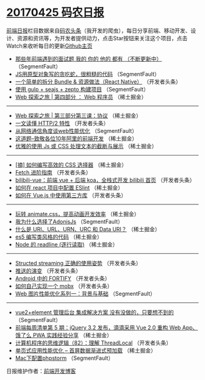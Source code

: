 # [20170425 码农日报](https://github.com/kujian/frontendDaily/blob/master/2017/04/25.md)

[前端日报](http://caibaojian.com/c/news)栏目数据来自[码农头条](http://hao.caibaojian.com/)（我开发的爬虫），每日分享前端、移动开发、设计、资源和资讯等，为开发者提供动力，点击Star按钮来关注这个项目，点击Watch来收听每日的更新[Github主页](https://github.com/kujian/frontendDaily)
* [那些年前端遇到的面试题 我的 你的  他的 都有 （不断更新中）](http://hao.caibaojian.com/35971.html) （SegmentFault）
* [JS用原型对象写的贪吃蛇，很粗糙的代码](http://hao.caibaojian.com/35976.html) （SegmentFault）
* [一个简单的拆分 Bundle &amp; 资源做法（React Native）](http://hao.caibaojian.com/35994.html) （开发者头条）
* [使用 gulp + seajs + zepto 构建项目](http://hao.caibaojian.com/35977.html) （SegmentFault）
* [Web 探索之旅 | 第四部分 ： Web 程序员](http://hao.caibaojian.com/35938.html) （稀土掘金）

***
* [Web 探索之旅 | 第三部分第三课：协议](http://hao.caibaojian.com/35939.html) （稀土掘金）
* [一文读懂 HTTP/2 特性](http://hao.caibaojian.com/35989.html) （开发者头条）
* [从网络通信角度谈web性能优化](http://hao.caibaojian.com/35979.html) （SegmentFault）
* [这道题&#8211;致敬各位10年阿里的前端开发](http://hao.caibaojian.com/35940.html) （稀土掘金）
* [优雅的使用 Js 或 CSS 处理文本的截断与展示](http://hao.caibaojian.com/35930.html) （稀土掘金）

***
* [[摘] 如何编写高效的 CSS 选择器](http://hao.caibaojian.com/35941.html) （稀土掘金）
* [Fetch 进阶指南](http://hao.caibaojian.com/35991.html) （开发者头条）
* [bilibili-vue：前端 vue + 后端 koa，全栈式开发 bilibili 首页](http://hao.caibaojian.com/35983.html) （开发者头条）
* [如何在 react 项目中配置 ESlint](http://hao.caibaojian.com/35934.html) （稀土掘金）
* [如何在 Vue.js 中使用第三方库](http://hao.caibaojian.com/35984.html) （开发者头条）

***
* [玩转 animate.css，提高动画开发效率](http://hao.caibaojian.com/35935.html) （稀土掘金）
* [我为什么选择了AdonisJs](http://hao.caibaojian.com/35975.html) （SegmentFault）
* [什么是 URI、URL、URN、URC 和 Data URI？](http://hao.caibaojian.com/35936.html) （稀土掘金）
* [es5 编写类风格的代码](http://hao.caibaojian.com/35926.html) （稀土掘金）
* [Node 的 readline (逐行读取)](http://hao.caibaojian.com/35937.html) （稀土掘金）

***
* [Structed streaming 正确的使用姿势](http://hao.caibaojian.com/35998.html) （开发者头条）
* [推送的演变](http://hao.caibaojian.com/35999.html) （开发者头条）
* [Android 中的 FORTIFY](http://hao.caibaojian.com/36000.html) （开发者头条）
* [如何自己实现一个 mobx](http://hao.caibaojian.com/36001.html) （开发者头条）
* [Web 图片性能优化系列一：背景与基础](http://hao.caibaojian.com/35970.html) （SegmentFault）

***
* [vue2+element 管理后台 集成解决方案 没有没做的，只要想不到的](http://hao.caibaojian.com/35960.html) （SegmentFault）
* [前端每周清单第 5 期：jQuery 3.2 发布，滴滴采用 Vue 2.0 重构 Web App、饿了么 PWA 实践经验分享](http://hao.caibaojian.com/35932.html) （稀土掘金）
* [计算机程序的思维逻辑（82）：理解 ThreadLocal](http://hao.caibaojian.com/35993.html) （开发者头条）
* [单页式应用性能优化 &#8211; 首屏数据渐进式预加载](http://hao.caibaojian.com/35933.html) （稀土掘金）
* [Mac下配置phpstorm](http://hao.caibaojian.com/35973.html) （SegmentFault）

日报维护作者：[前端开发博客](http://caibaojian.com/) 